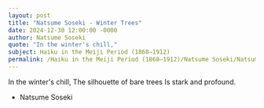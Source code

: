 ```yaml
---
layout: post
title: "Natsume Soseki - Winter Trees"
date: 2024-12-30 12:00:00 -0000
author: Natsume Soseki
quote: "In the winter's chill,"
subject: Haiku in the Meiji Period (1868–1912)
permalink: /Haiku in the Meiji Period (1868–1912)/Natsume Soseki/Natsume Soseki - Winter Trees
---
```


In the winter's chill,
The silhouette of bare trees
Is stark and profound.

- Natsume Soseki
